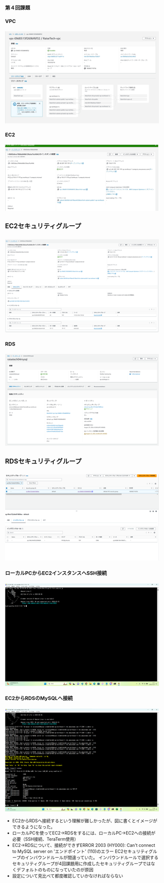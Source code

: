 ### 第４回課題

### VPC
### ![VPC](lecture04images/VPC.png)

### EC2
### ![EC2](lecture04images/EC2.png)
##  EC2セキュリティグループ
## ![EC2セキュリティグループ](lecture04images/EC2-securitygroup.png)

### RDS
### ![RDS](lecture04images/RDS.png)
##  RDSセキュリティグループ
## ![RDSセキュリティグループ](lecture04images/RDS-securitygroup.png)

### ローカルPCからEC2インスタンスへSSH接続
### ![ローカルPCからEC2インスタンスへSSH接続](lecture04images/SSHconnect.png)

### EC2からRDSのMySQLへ接続
### ![EC2からRDSのMysqlへ接続](lecture04images/EC2-RDS.png)
 

- EC2からRDSへ接続するという理解が難しかったが、図に書くとイメージができるようになった。
- ローカルPCを使ってEC2→RDSをするには、ローカルPC→EC2への接続が必要（SSH接続、TeraTerm使用）
- EC2→RDSについて、接続ができずERROR 2003 (HY000): Can't connect to MySQL server on 'エンドポイント' (110)のエラー
   EC2セキュリティグループのインバウンドルールが間違っていた。
   インバウンドルールで選択するセキュリティグループが4回課題用に作成したセキュリティグループではなくデフォルトのものになっていたのが原因
- 設定について見比べて都度確認していかなければならない